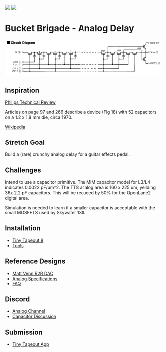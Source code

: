 ![](../../workflows/gds/badge.svg) ![](../../workflows/docs/badge.svg)
# Bucket Brigade - Analog Delay

![Top Level Drawing](docs/sample.png)

## Inspiration

[Philips Technical Review](https://www.worldradiohistory.com/Archive-Company-Publications/Philips-Technical-Review/70s/Philips-Technical-Review-1970.pdf)

Articles on page 97 and 266 describe a device (Fig 18) with 52 capacitors on a 1.2 x 1.8 mm die, circa 1970.

[Wikipedia](https://en.wikipedia.org/wiki/Bucket-brigade_device)

## Stretch Goal

Build a (rare) crunchy analog delay for a guitar effects pedal.

## Challenges

Intend to use a capacitor primitive. The MiM capacitor model for L3/L4 indicates 0.0022 pF/um^2. The TT8 analog area is 160 x 225 um, yeilding 36x 2.2 pF capacitors. This will be reduced by 50% for the OpenLane2 digital area.

Simulation is needed to learn if a smaller capacitor is acceptable with the small MOSFETS used by Skywater 130.

## Installation

- [Tiny Tapeout 8](https://github.com/TinyTapeout/tinytapeout-08)
- [Tools](https://www.tinytapeout.com/guides/local-hardening)

## Reference Designs
- [Matt Venn R2R DAC](https://github.com/mattvenn/tt08-analog-r2r-dac-3v3)
- [Analog Specifications](https://tinytapeout.com/specs/analog)
- [FAQ](https://tinytapeout.com/faq)

## Discord

- [Analog Channel](https://discord.com/channels/1009193568256135208/1237709604045979740)
- [Capacitor Discussion](https://discord.com/channels/1009193568256135208/1252657914167169134)

## Submission

- [Tiny Tapeout App](https://app.tinytapeout.com)
